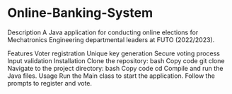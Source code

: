 # Online-Banking-System
Description
A Java application for conducting online elections for Mechatronics Engineering departmental leaders at FUTO (2022/2023).

Features
Voter registration
Unique key generation
Secure voting process
Input validation
Installation
Clone the repository:
bash
Copy code
git clone <your-repo-URL>
Navigate to the project directory:
bash
Copy code
cd <your-project-folder>
Compile and run the Java files.
Usage
Run the Main class to start the application.
Follow the prompts to register and vote.

